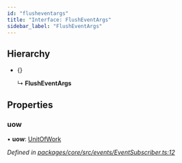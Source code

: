 ```yaml
---
id: "flusheventargs"
title: "Interface: FlushEventArgs"
sidebar_label: "FlushEventArgs"
---
```


## Hierarchy

* {}

  ↳ **FlushEventArgs**

## Properties

### uow

•  **uow**: [UnitOfWork](../classes/unitofwork.md)

*Defined in [packages/core/src/events/EventSubscriber.ts:12](https://github.com/mikro-orm/mikro-orm/blob/c7aaca40d/packages/core/src/events/EventSubscriber.ts#L12)*
